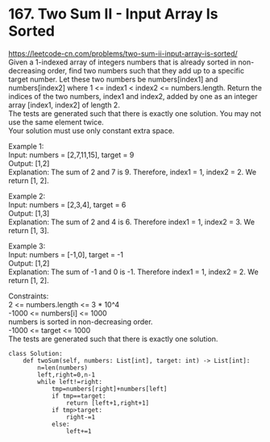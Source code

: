 # 167. Two Sum II - Input Array Is Sorted
https://leetcode-cn.com/problems/two-sum-ii-input-array-is-sorted/   
Given a 1-indexed array of integers numbers that is already sorted in non-decreasing order, find two numbers such that they add up to a specific target number. Let these two numbers be numbers[index1] and numbers[index2] where 1 <= index1 < index2 <= numbers.length.
Return the indices of the two numbers, index1 and index2, added by one as an integer array [index1, index2] of length 2.  
The tests are generated such that there is exactly one solution. You may not use the same element twice.  
Your solution must use only constant extra space.  

Example 1:  
Input: numbers = [2,7,11,15], target = 9  
Output: [1,2]  
Explanation: The sum of 2 and 7 is 9. Therefore, index1 = 1, index2 = 2. We return [1, 2].  

Example 2:  
Input: numbers = [2,3,4], target = 6  
Output: [1,3]  
Explanation: The sum of 2 and 4 is 6. Therefore index1 = 1, index2 = 3. We return [1, 3].  

Example 3:  
Input: numbers = [-1,0], target = -1  
Output: [1,2]  
Explanation: The sum of -1 and 0 is -1. Therefore index1 = 1, index2 = 2. We return [1, 2].  

Constraints:  
2 <= numbers.length <= 3 * 10^4  
-1000 <= numbers[i] <= 1000  
numbers is sorted in non-decreasing order.  
-1000 <= target <= 1000  
The tests are generated such that there is exactly one solution.  


``` python3
class Solution:
    def twoSum(self, numbers: List[int], target: int) -> List[int]:
        n=len(numbers)
        left,right=0,n-1
        while left!=right:
            tmp=numbers[right]+numbers[left]
            if tmp==target:
                return [left+1,right+1]
            if tmp>target:
                right-=1
            else:
                left+=1
```
